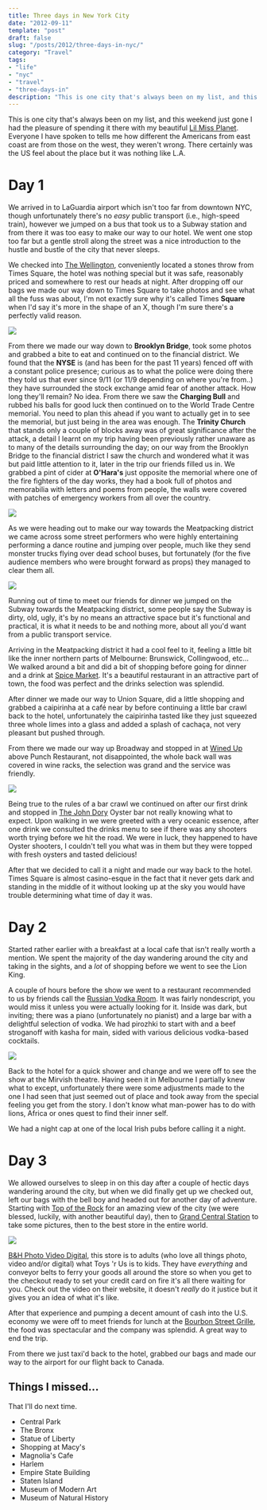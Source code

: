 ```yaml
---
title: Three days in New York City
date: "2012-09-11"
template: "post"
draft: false
slug: "/posts/2012/three-days-in-nyc/"
category: "Travel"
tags:
- "life"
- "nyc"
- "travel"
- "three-days-in"
description: "This is one city that's always been on my list, and this weekend just gone I had the pleasure of spending it there with my beautiful [Lil Miss Planet](http://www.lilmissplanet.com).  Everyone I have spoken to tells me how different the Americans from east coast are from those on the west, they weren't wrong.  There certainly was the US feel about the place but it was nothing like L.A."
---
```

This is one city that's always been on my list, and this weekend just gone I had the pleasure of spending it there with my beautiful [Lil Miss Planet](http://www.lilmissplanet.com).  Everyone I have spoken to tells me how different the Americans from east coast are from those on the west, they weren't wrong.  There certainly was the US feel about the place but it was nothing like L.A.

# Day 1

We arrived in to LaGuardia airport which isn't too far from downtown NYC, though unfortunately there's no *easy* public transport (i.e., high-speed train), however we jumped on a bus that took us to a Subway station and from there it was too easy to make our way to our hotel.  We went one stop too far but a gentle stroll along the street was a nice introduction to the hustle and bustle of the city that never sleeps.  

We checked into [The Wellington](http://www.wellingtonhotel.com/), conveniently located a stones throw from Times Square, the hotel was nothing special but it was safe, reasonably priced and somewhere to rest our heads at night. After dropping off our bags we made our way down to Times Square to take photos and see what all the fuss was about, I'm not exactly sure why it's called Times **Square** when I'd say it's more in the shape of an X, though I'm sure there's a perfectly valid reason.

<img src="https://farm9.staticflickr.com/8443/7828095850_0f65c23efd_b.jpg" />

From there we made our way down to **Brooklyn Bridge**, took some photos and grabbed a bite to eat and continued on to the financial district. We found that the **NYSE** is (and has been for the past 11 years) fenced off with a constant police presence; curious as to what the police were doing there they told us that ever since 9/11 (or 11/9 depending on where you're from..) they have surrounded the stock exchange amid fear of another attack. How long they'll remain? No idea. From there we saw the **Charging Bull** and rubbed his balls for good luck then continued on to the World Trade Centre memorial. You need to plan this ahead if you want to actually get in to see the memorial, but just being in the area was enough.  The **Trinity Church** that stands only a couple of blocks away was of great significance after the attack, a detail I learnt on my trip having been previously rather unaware as to many of the details surrounding the day; on our way from the Brooklyn Bridge to the financial district I saw the church and wondered what it was but paid little attention to it, later in the trip our friends filled us in.  We grabbed a pint of cider at **O'Hara's** just opposite the memorial where one of the fire fighters of the day works, they had a book full of photos and memorabilia with letters and poems from people, the walls were covered with patches of emergency workers from all over the country.

<img src="https://farm8.staticflickr.com/7112/7830625080_09cb7a9786_b.jpg" />

As we were heading out to make our way towards the Meatpacking district we came across some street performers who were highly entertaining performing a dance routine and jumping over people, much like they send monster trucks flying over dead school buses, but fortunately (for the five audience members who were brought forward as props) they managed to clear them all.

<img src="https://farm9.staticflickr.com/8282/7830575030_4424d23d47_b.jpg" />

Running out of time to meet our friends for dinner we jumped on the Subway towards the Meatpacking district, some people say the Subway is dirty, old, ugly, it's by no means an attractive space but it's functional and practical, it is what it needs to be and nothing more, about all you'd want from a public transport service.

Arriving in the Meatpacking district it had a cool feel to it, feeling a little bit like the inner northern parts of Melbourne: Brunswick, Collingwood, etc... We walked around a bit and did a bit of shopping before going for dinner and a drink at [Spice Market](http://www.spicemarketnewyork.com/). It's a beautiful restaurant in an attractive part of town, the food was perfect and the drinks selection was splendid.

After dinner we made our way to Union Square, did a little shopping and grabbed a caipirinha at a café near by before continuing a little bar crawl back to the hotel, unfortunately the caipirinha tasted like they just squeezed three whole limes into a glass and added a splash of cachaça, not very pleasant but pushed through.

From there we made our way up Broadway and stopped in at [Wined Up](http://winedup.punchrestaurant.com/) above Punch Restaurant, not disappointed, the whole back wall was covered in wine racks, the selection was grand and the service was friendly.

<img src="https://farm9.staticflickr.com/8432/7830551076_e2fed42c0d_b.jpg" />

Being true to the rules of a bar crawl we continued on after our first drink and stopped in [The John Dory](http://thejohndory.com/) Oyster bar not really knowing what to expect.  Upon walking in we were greeted with a very oceanic essence, after one drink we consulted the drinks menu to see if there was any shooters worth trying before we hit the road.  We were in luck, they happened to have Oyster shooters, I couldn't tell you what was in them but they were topped with fresh oysters and tasted delicious!

After that we decided to call it a night and made our way back to the hotel. Times Square is almost casino-esque in the fact that it never gets dark and standing in the middle of it without looking up at the sky you would have trouble determining what time of day it was.

# Day 2

Started rather earlier with a breakfast at a local cafe that isn't really worth a mention. We spent the majority of the day wandering around the city and taking in the sights, and a *lot* of shopping before we went to see the Lion King.

A couple of hours before the show we went to a restaurant recommended to us by friends call the [Russian Vodka Room](http://russianvodkaroom.com/). It was fairly nondescript, you would miss it unless you were actually looking for it. Inside was dark, but inviting; there was a piano (unfortunately no pianist) and a large bar with a delightful selection of vodka. We had pirozhki to start with and a beef stroganoff with kasha for main, sided with various delicious vodka-based cocktails.

<img src="https://farm9.staticflickr.com/8425/7828707314_78b990fa37_b.jpg" />

Back to the hotel for a quick shower and change and we were off to see the show at the Mirvish theatre. Having seen it in Melbourne I partially knew what to except, unfortunately there were some adjustments made to the one I had seen that just seemed out of place and took away from the special feeling you get from the story. I don't know what man-power has to do with lions, Africa or ones quest to find their inner self.

We had a night cap at one of the local Irish pubs before calling it a night.

# Day 3

We allowed ourselves to sleep in on this day after a couple of hectic days wandering around the city, but when we did finally get up we checked out, left our bags with the bell boy and headed out for another day of adventure. Starting with [Top of the Rock](http://www.topoftherocknyc.com/) for an amazing view of the city (we were blessed, luckily, with another beautiful day), then to [Grand Central Station](http://www.grandcentralterminal.com/) to take some pictures, then to the best store in the entire world. 

<img src="https://farm9.staticflickr.com/8440/7828620334_71e5e5c1ee_b.jpg" />

[B&H Photo Video Digital](http://www.bhphotovideo.com/), this store is to adults (who love all things photo, video and/or digital) what Toys 'r Us is to kids. They have *everything* and conveyor belts to ferry your goods all around the store so when you get to the checkout ready to set your credit card on fire it's all there waiting for you. Check out the video on their website, it doesn't *really* do it justice but it gives you an idea of what it's like.

After that experience and pumping a decent amount of cash into the U.S. economy we were off to meet friends for lunch at the [Bourbon Street Grille](http://www.bourbonny.com/), the food was spectacular and the company was splendid. A great way to end the trip.

From there we just taxi'd back to the hotel, grabbed our bags and made our way to the airport for our flight back to Canada.

## Things I missed...

That I'll do next time.

* Central Park
* The Bronx
* Statue of Liberty
* Shopping at Macy's
* Magnolia's Cafe
* Harlem
* Empire State Building
* Staten Island
* Museum of Modern Art
* Museum of Natural History